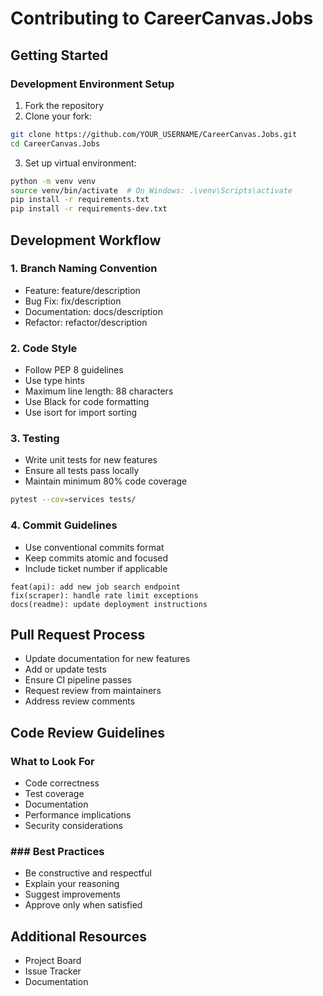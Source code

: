# Contributing to CareerCanvas.Jobs

## Getting Started

### Development Environment Setup

1. Fork the repository
2. Clone your fork:

```bash
git clone https://github.com/YOUR_USERNAME/CareerCanvas.Jobs.git
cd CareerCanvas.Jobs
```

3. Set up virtual environment:

```bash
python -m venv venv
source venv/bin/activate  # On Windows: .\venv\Scripts\activate
pip install -r requirements.txt
pip install -r requirements-dev.txt
```

## Development Workflow

### 1. Branch Naming Convention

- Feature: feature/description
- Bug Fix: fix/description
- Documentation: docs/description
- Refactor: refactor/description

### 2. Code Style

- Follow PEP 8 guidelines
- Use type hints
- Maximum line length: 88 characters
- Use Black for code formatting
- Use isort for import sorting

### 3. Testing

- Write unit tests for new features
- Ensure all tests pass locally
- Maintain minimum 80% code coverage

```bash
pytest --cov=services tests/
```

### 4. Commit Guidelines

- Use conventional commits format
- Keep commits atomic and focused
- Include ticket number if applicable

```plaintext
feat(api): add new job search endpoint
fix(scraper): handle rate limit exceptions
docs(readme): update deployment instructions
```

## Pull Request Process

- Update documentation for new features
- Add or update tests
- Ensure CI pipeline passes
- Request review from maintainers
- Address review comments

## Code Review Guidelines

### What to Look For

- Code correctness
- Test coverage
- Documentation
- Performance implications
- Security considerations

### ### Best Practices

- Be constructive and respectful
- Explain your reasoning
- Suggest improvements
- Approve only when satisfied

## Additional Resources

- Project Board
- Issue Tracker
- Documentation
